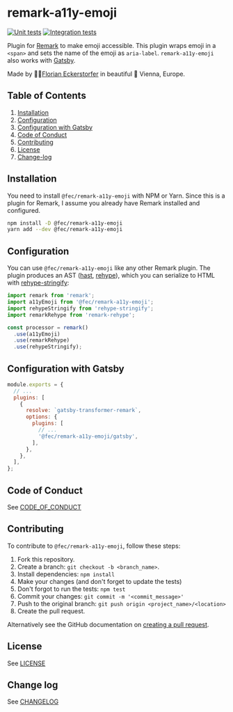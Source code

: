 # remark-a11y-emoji

[![Unit tests](https://github.com/florianeckerstorfer/remark-a11y-emoji/actions/workflows/test.yml/badge.svg)](https://github.com/florianeckerstorfer/remark-a11y-emoji/actions/workflows/test.yml)
[![Integration tests](https://github.com/florianeckerstorfer/remark-a11y-emoji/actions/workflows/integration.yml/badge.svg)](https://github.com/florianeckerstorfer/remark-a11y-emoji/actions/workflows/integration.yml)

Plugin for [Remark](https://remark.js.org) to make emoji accessible. This plugin wraps emoji in a `<span>` and sets the name of the emoji as `aria-label`. `remark-a11y-emoji` also works with [Gatsby](https://www.gatsbyjs.com).

Made by 👨‍💻[Florian Eckerstorfer](https://florian.ec) in beautiful 🎡 Vienna, Europe.

## Table of Contents

1. [Installation](#installation)
2. [Configuration](#configuration)
3. [Configuration with Gatsby](#configuration-with-gatsby)
4. [Code of Conduct](#code-of-conduct)
5. [Contributing](#contributing)
6. [License](#license)
7. [Change-log](#change-log)

## Installation

You need to install `@fec/remark-a11y-emoji` with NPM or Yarn. Since this is a plugin for Remark, I assume you already have Remark installed and configured.

```bash
npm install -D @fec/remark-a11y-emoji
yarn add --dev @fec/remark-a11y-emoji
```

## Configuration

You can use `@fec/remark-a11y-emoji` like any other Remark plugin. The plugin produces an AST ([hast](https://github.com/syntax-tree/hast), [rehype](https://github.com/rehypejs/rehype)), which you can serialize to HTML with [rehype-stringify](https://github.com/rehypejs/rehype/tree/main/packages/rehype-stringify):

```js
import remark from 'remark';
import a11yEmoji from '@fec/remark-a11y-emoji';
import rehypeStringify from 'rehype-stringify';
import remarkRehype from 'remark-rehype';

const processor = remark()
  .use(a11yEmoji)
  .use(remarkRehype)
  .use(rehypeStringify);
```

## Configuration with Gatsby

```javascript
module.exports = {
  // ...
  plugins: [
    {
      resolve: `gatsby-transformer-remark`,
      options: {
        plugins: [
          // ...
          '@fec/remark-a11y-emoji/gatsby',
        ],
      },
    },
  ],
};
```

## Code of Conduct

See [CODE_OF_CONDUCT](CODE_OF_CONDUCT.md)

## Contributing

To contribute to `@fec/remark-a11y-emoji`, follow these steps:

1. Fork this repository.
2. Create a branch: `git checkout -b <branch_name>`.
3. Install dependencies: `npm install`
4. Make your changes (and don't forget to update the tests)
5. Don't forgot to run the tests: `npm test`
6. Commit your changes: `git commit -m '<commit_message>'`
7. Push to the original branch: `git push origin <project_name>/<location>`
8. Create the pull request.

Alternatively see the GitHub documentation on [creating a pull request](https://help.github.com/en/github/collaborating-with-issues-and-pull-requests/creating-a-pull-request).

## License

See [LICENSE](LICENSE.md)

## Change log

See [CHANGELOG](CHANGELOG.md)
